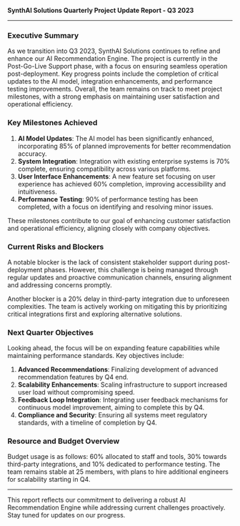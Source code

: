 

**SynthAI Solutions Quarterly Project Update Report - Q3 2023**

---

### Executive Summary  
As we transition into Q3 2023, SynthAI Solutions continues to refine and enhance our AI Recommendation Engine. The project is currently in the Post-Go-Live Support phase, with a focus on ensuring seamless operation post-deployment. Key progress points include the completion of critical updates to the AI model, integration enhancements, and performance testing improvements. Overall, the team remains on track to meet project milestones, with a strong emphasis on maintaining user satisfaction and operational efficiency.

### Key Milestones Achieved  
1. **AI Model Updates**: The AI model has been significantly enhanced, incorporating 85% of planned improvements for better recommendation accuracy.
2. **System Integration**: Integration with existing enterprise systems is 70% complete, ensuring compatibility across various platforms.
3. **User Interface Enhancements**: A new feature set focusing on user experience has achieved 60% completion, improving accessibility and intuitiveness.
4. **Performance Testing**: 90% of performance testing has been completed, with a focus on identifying and resolving minor issues.

These milestones contribute to our goal of enhancing customer satisfaction and operational efficiency, aligning closely with company objectives.

### Current Risks and Blockers  
A notable blocker is the lack of consistent stakeholder support during post-deployment phases. However, this challenge is being managed through regular updates and proactive communication channels, ensuring alignment and addressing concerns promptly.

Another blocker is a 20% delay in third-party integration due to unforeseen complexities. The team is actively working on mitigating this by prioritizing critical integrations first and exploring alternative solutions.

### Next Quarter Objectives  
Looking ahead, the focus will be on expanding feature capabilities while maintaining performance standards. Key objectives include:  
1. **Advanced Recommendations**: Finalizing development of advanced recommendation features by Q4 end.
2. **Scalability Enhancements**: Scaling infrastructure to support increased user load without compromising speed.
3. **Feedback Loop Integration**: Integrating user feedback mechanisms for continuous model improvement, aiming to complete this by Q4.
4. **Compliance and Security**: Ensuring all systems meet regulatory standards, with a timeline of completion by Q4.

### Resource and Budget Overview  
Budget usage is as follows: 60% allocated to staff and tools, 30% towards third-party integrations, and 10% dedicated to performance testing. The team remains stable at 25 members, with plans to hire additional engineers for scalability starting in Q4.

---

This report reflects our commitment to delivering a robust AI Recommendation Engine while addressing current challenges proactively. Stay tuned for updates on our progress.